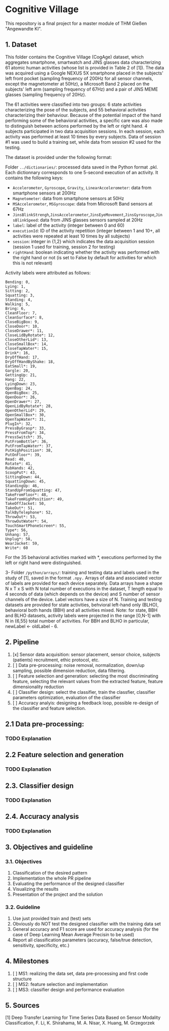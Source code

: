 # Cognitive Village

This repository is a final project for a master module of THM Gießen "Angewandte KI".

## 1. Dataset
This folder contains the Cognitive Village (CogAge) dataset, which aggregates smartphone, smartwatch and JINS glasses data characterizing 61 atomic human activities (whose list is provided in Table 2 of [1]). The data was acquired using a Google NEXUS 5X smartphone placed in the subjects' left front pocket (sampling frequency of 200Hz for all sensor channels, except the magnetometer at 50Hz), a Microsoft Band 2 placed on the subjects' left arm (sampling frequency of 67Hz) and a pair of JINS MEME glasses (sampling frequency of 20Hz).

The 61 activities were classified into two groups: 6 state activities characterizing the pose of the subjects, and 55 behavioral activities characterizing their behaviour. Because of the potential impact of the hand performing some of the behavioral activities, a specific care was also made to distinguish between actions performed by the left or right hand. 4 subjects participated in two data acquisition sessions. In each session, each activity was performed at least 10 times by every subjects. Data of session #1 was used to build a training set, while data from session #2 used for the testing.

The dataset is provided under the following format:

Folder ``../dictionaries/``: processed data saved in the Python format .pkl. Each dictionnary corresponds to one 5-second execution of an activity. It contains the following keys:

- ``Accelerometer``, ``Gyroscope``, ``Gravity``, ``LinearAccelerometer``: data from smartphone sensors at 200Hz
- ``Magnetometer``: data from smartphone sensors at 50Hz
- ``MSAccelerometer``, ``MSGyroscope``: data from Microsoft Band sensors at 67Hz
- ``JinsBlinkStrengh``,``JinsAccelerometer``,``JinsEyeMovement``,``JinsGyroscope``,``JinsBlinkSpeed``: data from JINS glasses sensors sampled at 20Hz
- ``label``: label of the activity (integer between 0 and 60)
- ``executionId``: ID of the activity repetition (integer between 1 and 10+, all activities were repeated at least 10 times by all subjects)
- ``session``: integer in {1,2} which indicates the data acquisition session (session 1 used for training, session 2 for testing)
- ``rightHand``: boolean indicating whether the activity was performed with the right hand or not (is set to False by default for activities for which this is not relevant)

Activity labels were attributed as follows:

```
Bending: 0,
Lying: 1,
Sitting: 2,
Squatting: 3,
Standing: 4,
Walking: 5,
Bring: 6,
CleanFloor: 7,
CleanSurface*: 8,
CloseBigBox: 9,
CloseDoor*: 10,
CloseDrawer*: 11,
CloseLidByRotate*: 12,
CloseOtherLid*: 13,
CloseSmallBox*: 14,
CloseTapWater*: 15,
Drink*: 16,
DryOffHand: 17,
DryOffHandByShake: 18,
EatSmall*: 19,
Gargle: 20,
GettingUp: 21,
Hang: 22,
LyingDown: 23,
OpenBag: 24,
OpenBigBox: 25,
OpenDoor*: 26,
OpenDrawer*: 27,
OpenLidByRotate*: 28,
OpenOtherLid*: 29,
OpenSmallBox*: 30,
OpenTapWater*: 31,
PlugIn*: 32,
PressByGrasp*: 33,
PressFromTop*: 34,
PressSwitch*: 35,
PutFromBottle*: 36,
PutFromTapWater*: 37,
PutHighPosition*: 38,
PutOnFloor*: 39,
Read: 40,
Rotate*: 41,
RubHands: 42,
ScoopPut*: 43,
SittingDown: 44,
SquattingDown: 45,
StandingUp: 46,
StandUpFromSquatting: 47,
TakeFromFloor*: 48,
TakeFromHighPosition*: 49,
TakeOffJacket: 50,
TakeOut*: 51,
TalkByTelephone*: 52,
ThrowOut*: 53,
ThrowOutWater*: 54,
TouchSmartPhoneScreen*: 55,
Type*: 56,
Unhang: 57,
Unplug*: 58,
WearJacket: 59,
Write*: 60
```

For the 35 behavioral activities marked with *, executions performed by the left or right hand were distinguished.

3- Folder ``/python/arrays/``: training and testing data and labels used in the study of [1], saved in the format ``.npy.`` Arrays of data and associated vector of labels are provided for each device separately. Data arrays have a shape N x T x S with N total number of executions in the dataset, T length equal to 4 seconds of data (which depends on the device) and S number of sensor channels of the device. Label vectors have a size of N. Training and testing datasets are provided for state activities, behvioral left-hand only (BLHO), behavioral both hands (BBH) and all activities mixed. Note: for state, BBH and BLHO datasets, activity labels were projected in the range [0,N-1] with N in {6,55} total number of activities. For BBH and BLHO in particular, newLabel <- oldLabel - 6.

## 2. Pipeline

1. [x] Sensor data acquisition: sensor placement, sensor choice, subjects (patients) recruitment, ethic protocol, etc.
2. [ ] Data pre-processing: noise removal, normalization, down/up sampling, possible dimension reduction, data filtering.
3. [ ] Feature selection and generation: selecting the most discriminating feature, selecting the relevant values from the extracted feature, feature dimensionality reduction
4. [ ] Classifier design: select the classifier, train the classfier, classifier parameters optimization, evaluation of the classifier
5. [ ] Accuracy analyis: designing a feedback loop, possible re-design of the classifier and feature selection.

## 2.1 Data pre-processing: 

### TODO Explanation

## 2.2 Feature selection and generation

### TODO Explanation

## 2.3. Classifier design 

### TODO Explanation

## 2.4. Accuracy analysis

### TODO Explanation

## 3. Objectives and guideline

### 3.1. Objectives

1. Classification of the desired pattern
2. Implementation the whole PR pipeline
3. Evaluating the performance of the designed classifier
4. Visualizing the results
5. Presentation of the project and the solution

### 3.2. Guideline 
1. Use just provided train and (test) sets
2. Obviously do NOT test the designed classifier with the training data set
3. General accuracy and F1 score are used for accuracy analysis (for the case of Deep Learning Mean Average Precisin to be used)
4. Report all classification parameters (accuracy, false/true detection, sensitivity, specificity, etc.)


## 4. Milestones

1. [ ] MS1: realizing the data set, data pre-processing and first code structure
2. [ ] MS2: feature selection and implementation
3. [ ] MS3: classifier design and performance evaluation
## 5. Sources

[1] Deep Transfer Learning for Time Series Data Based on Sensor Modality Classification, F. Li, K. Shirahama, M. A. Nisar, X. Huang, M. Grzegorzek